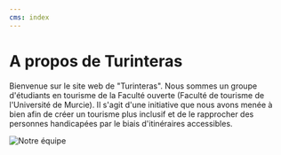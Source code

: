 ```yaml
---
cms: index
---
```

# A propos de Turinteras

Bienvenue sur le site web de "Turinteras". Nous sommes un groupe d'étudiants en tourisme de la Faculté ouverte (Faculté de tourisme de l'Université de Murcie). Il s'agit d'une initiative que nous avons menée à bien afin de créer un tourisme plus inclusif et de le rapprocher des personnes handicapées par le biais d'itinéraires accessibles.

![Notre équipe](/img/imagen_index.jfif)